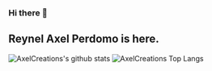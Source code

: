 ### Hi there 👋

## Reynel Axel Perdomo is here.

![AxelCreations's github stats](https://github-readme-stats.vercel.app/api?username=axelcreations&show_icons=true&theme=dark)
![AxelCreations Top Langs](https://github-readme-stats.vercel.app/api/top-langs/?username=axelcreations&theme=dark&layout=compact)

<!--
**AxelCreations/axelcreations** is a ✨ _special_ ✨ repository because its `README.md` (this file) appears on your GitHub profile.

Here are some ideas to get you started:

- 🔭 I’m currently working on ...
- 🌱 I’m currently learning ...
- 👯 I’m looking to collaborate on ...
- 🤔 I’m looking for help with ...
- 💬 Ask me about ...
- 📫 How to reach me: ...
- 😄 Pronouns: ...
- ⚡ Fun fact: ...
-->
